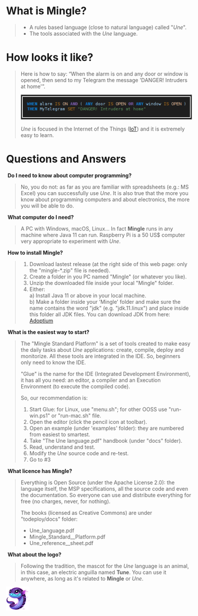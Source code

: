 # What is Mingle?

> * A rules based language (close to natural language) called "_Une_".
> * The tools associated with the _Une_ language.


# How looks it like?

> Here is how to say:
> “When the alarm is on and any door or window is opened, then send to my Telegram the message 'DANGER! Intruders at home'”.
>
> ![Une language basic example](une-1st-example.png)
>
> _Une_ is focused in the Internet of the Things ([IoT](https://en.wikipedia.org/wiki/Internet_of_things)) and it is extremely easy to learn.


# Questions and Answers

 **Do I need to know about computer programming?**

> No, you do not: as far as you are familiar with spreadsheets (e.g.: MS Excel) you can successfully use _Une_.
> It is also true that the more you know about programming computers and about electronics, the more you will be able to do.

 **What computer do I need?**

> A PC with Windows, macOS, Linux... In fact **Mingle** runs in any machine where Java 11 can run.
> Raspberry Pi is a 50 US$ computer very appropriate to experiment with _Une_.

 **How to install Mingle?**

> 1. Download lastest release (at the right side of this web page: only the "mingle-*.zip" file is needed).
> 2. Create a folder in you PC named "Mingle" (or whatever you like).
> 3. Unzip the downloaded file inside your local "Mingle" folder.
> 4. Either:<br>
>    a) Install Java 11 or above in your local machine.<br>
>    b) Make a folder inside your 'Mingle' folder and make sure the name contains the word "jdk" (e.g. "jdk.11.linux") and place inside this folder all JDK files. You can download JDK from here: [Adoptium](https://adoptium.net)


 **What is the easiest way to start?**

> The "Mingle Standard Platform" is a set of tools created to make easy the daily tasks about _Une_ applications: create, compile, deploy and monitorize. All these tools are integrated in the IDE. So, beginners only need to know the IDE.
>
>
> "Glue" is the name for the IDE (Integrated Development Environment), it has all you need: an editor, a compiler and an Execution Environment (to execute the compiled code).
>
> So, our recommendation is:
> 1.  Start Glue: for Linux, use "menu.sh"; for other OOSS use "run-win.ps1" or "run-mac.sh" file.
> 2.  Open the editor (click the pencil icon at toolbar).
> 3.  Open an example (under 'examples' folder): they are numbered from easiest to smartest.
> 4.  Take "The Une language.pdf" handbook (under "docs" folder).
> 5.  Read, understand and test.
> 6.  Modify the _Une_ source code and re-test.
> 7.  Go to #3


 **What licence has Mingle?**

> Everything is Open Source (under the Apache License 2.0): the language itself, the MSP specifications, all the source code and even the documentation. So everyone can use and distribute everything for free (no charges, never, for nothing).
>
> The books (licensed as Creative Commons) are under "todeploy/docs" folder:
> * Une_language.pdf
> * Mingle_Standard__Platform.pdf
> * Une_reference__sheet.pdf

 **What about the logo?**

> Following the tradition, the mascot for the _Une_ language is an animal, in this case, an electric anguilla named **Tune**. You can use it anywhere, as long as it's related to **Mingle** or _Une_.

![Une language logo](https://github.com/peyrona/mingle/blob/main/todeploy/docs/images/mingle-logo-64x64.png)